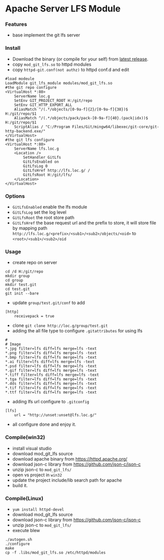 Apache Server LFS Module
========

### Features
* base implement the git lfs server


### Install

* Download the binary (or compile for your self) from [latest release](https://github.com/Centny/mod_git_lfs/releases).
* copy `mod_git_lfs.so` to httpd modules
* copy `httpd-git.conf(not authz)` to httpd conf.d and edit

```
#load modeule
LoadModule git_lfs_module modules/mod_git_lfs.so
#the git repo configure
<VirtualHost *:80>
	ServerName loc.g
	SetEnv GIT_PROJECT_ROOT H:/git/repo
	SetEnv GIT_HTTP_EXPORT_ALL
	AliasMatch ^/(.*/objects/[0-9a-f]{2}/[0-9a-f]{38})$  H:/git/repo/$1
	AliasMatch ^/(.*/objects/pack/pack-[0-9a-f]{40}.(pack|idx))$ H:/git/repo/$1
	ScriptAlias / "C:/Program Files/Git/mingw64/libexec/git-core/git-http-backend.exe/"
</VirtualHost>
#the git lfs configure
<VirtualHost *:80>
	ServerName lfs.loc.g
	<Location />
		SetHandler GitLfs
		GitLfsEnabled on
		GitLfsLog 0
		GitLfsHref http://lfs.loc.g/ /
		GitLfsRoot H:/git/lfs/
	</Location>
</VirtualHost>
```
### Options
* `GitLfsEnabled` enable the lfs module
* `GitLfsLog` set the log level
* `GitLfsRoot` the root store path
* `GitLfsHref` the base request url and the prefix to store, it will store file by mapping path `http://lfs.loc.g/<prefix>/<sub1>/<sub2>/objects/<oid>` to  `<root>/<sub1>/<sub2>/oid` 
### Usage
* create repo on server

```
cd /d H:/git/repo
mkdir group
cd group
mkdir test.git
cd test.git
git init --bare
```

* update `group/test.git/conf` to add 

```
[http]
	receivepack = true
```

* clone `git clone http://loc.g/group/test.git`
* adding the all file type to configure `.gitattributes` for using lfs

```
#
# Image
*.jpg filter=lfs diff=lfs merge=lfs -text
*.png filter=lfs diff=lfs merge=lfs -text
*.bmp filter=lfs diff=lfs merge=lfs -text
*.ai filter=lfs diff=lfs merge=lfs -text
*.psd filter=lfs diff=lfs merge=lfs -text
*.gif filter=lfs diff=lfs merge=lfs -text
*.tiff filter=lfs diff=lfs merge=lfs -text
*.tga filter=lfs diff=lfs merge=lfs -text
*.dds filter=lfs diff=lfs merge=lfs -text
*.tif filter=lfs diff=lfs merge=lfs -text
*.ttf filter=lfs diff=lfs merge=lfs -text
```
* adding lfs url configure to `.gitconfig`

```
[lfs]
    url = "http://unset:unset@lfs.loc.g/"

```

* all configure done and enjoy it.

### Compile(win32)
* install visual studio
* download mod_git_lfs source
* download apache binary from <https://httpd.apache.org/>
* download json-c library from <https://github.com/json-c/json-c>
* unzip json-c to `mod_git_lfs/`
* open vs project in `win32`
* update the project include/lib search path for apache
* build it.

### Compile(Linux)
* `yum install httpd-devel`
* download mod_git_lfs source
* download json-c library from <https://github.com/json-c/json-c>
* unzip json-c to `mod_git_lfs/`
* execute blew

```
./autogen.sh
./configure
make
cp -f .libs/mod_git_lfs.so /etc/httpd/modules
```

